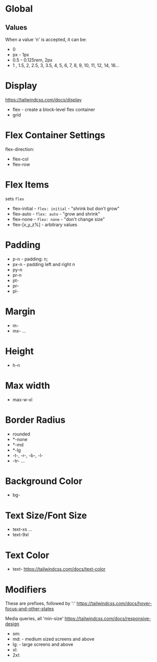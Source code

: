 # Global

## Values

When a value 'n' is accepted, it can be:

* 0
* px - 1px
* 0.5 - 0.125rem, 2px
* 1 , 1.5, 2, 2.5, 3, 3.5, 4, 5, 6, 7, 8, 9, 10, 11, 12, 14, 16...

# Display

https://tailwindcss.com/docs/display

* flex - create a block-level flex container
* grid

# Flex Container Settings

flex-direction:

* flex-col
* flex-row

# Flex Items

sets `flex`

* flex-initial - `flex: initial` -  "shrink but don't grow"
* flex-auto - `flex: auto` - "grow and shrink"
* flex-none - `flex: none` - "don't change size"
* flex-[x_y_z%] - arbitrary values

# Padding

* p-n - padding: n;
* px-n - padding left and right n
* py-n
* pr-n
* pt-
* pr-
* pl-

# Margin

* m-
* mx-
...

# Height

* h-n

# Max width

* max-w-xl

# Border Radius

* rounded
* *-none
* *-md
* *-lg
* -t-, -r-, -b-, -l-
* -tr- ...

# Background Color

* bg-

# Text Size/Font Size

* text-xs
...
* text-9xl

# Text Color

* text-
https://tailwindcss.com/docs/text-color

# Modifiers

These are prefixes, followed by ':'
https://tailwindcss.com/docs/hover-focus-and-other-states

Media queries, all 'min-size'
https://tailwindcss.com/docs/responsive-design

* sm:
* md: - medium sized screens and above
* lg: - large screens and above
* xl:
* 2xl:
